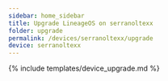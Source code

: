 ```yaml
---
sidebar: home_sidebar
title: Upgrade LineageOS on serranoltexx
folder: upgrade
permalink: /devices/serranoltexx/upgrade
device: serranoltexx
---
```

{% include templates/device_upgrade.md %}
